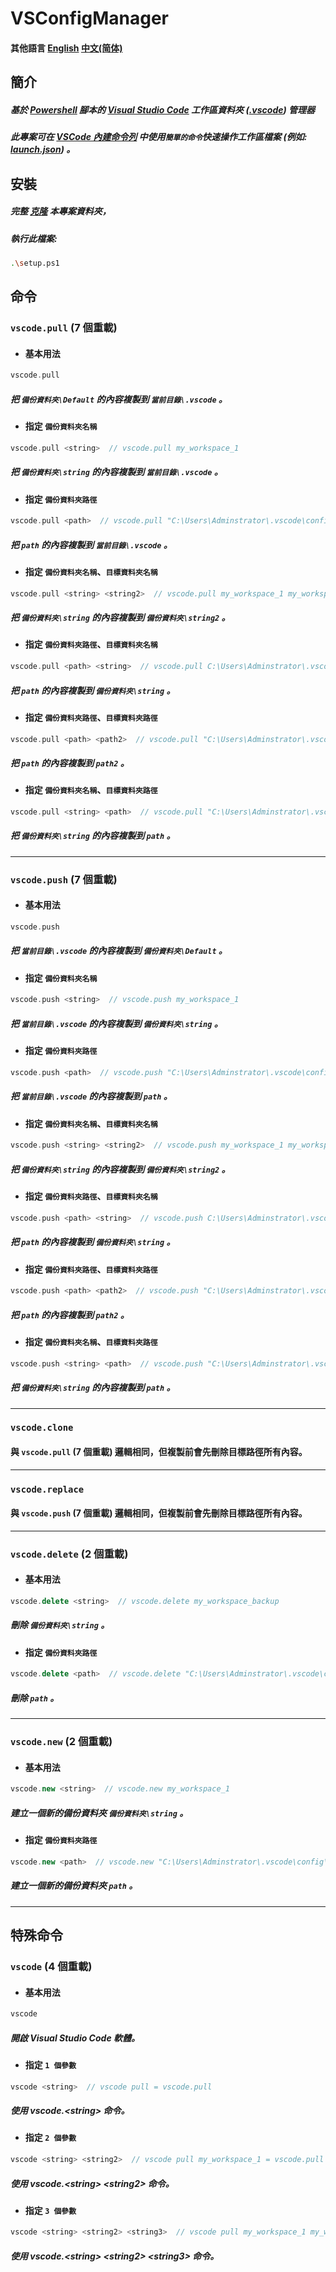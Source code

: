 # VSConfigManager

#### 其他語言 [English](README.md) [中文(简体)](README_ZH.md)

## 簡介
##### 基於 [Powershell](https://github.com/PowerShell/PowerShell) 腳本的 [Visual Studio Code](https://github.com/microsoft/vscode) 工作區資料夾 ([.vscode](https://code.visualstudio.com/docs/configure/settings)) 管理器
##### 此專案可在 [VSCode 內建命令列](https://code.visualstudio.com/docs/terminal/basics) 中使用``簡單的命令``快速操作工作區檔案 (例如: [launch.json](https://code.visualstudio.com/docs/debugtest/debugging)) 。

## 安裝
##### 完整 [克隆](https://docs.github.com/en/repositories/creating-and-managing-repositories/cloning-a-repository) 本專案資料夾，
##### 執行此檔案: 
```bash
.\setup.ps1
```

## 命令

### ```vscode.pull``` (7 個重載)

- #### 基本用法
```cpp
vscode.pull
```
##### 把 `備份資料夾\Default` 的內容複製到 `當前目錄\.vscode` 。

- #### 指定 `備份資料夾名稱`
```cpp
vscode.pull <string>  // vscode.pull my_workspace_1
```
##### 把 `備份資料夾\string` 的內容複製到 `當前目錄\.vscode` 。

- #### 指定 `備份資料夾路徑`
```cpp
vscode.pull <path>  // vscode.pull "C:\Users\Adminstrator\.vscode\config\my_workspace_1\"
```
##### 把 `path` 的內容複製到 `當前目錄\.vscode` 。

- #### 指定 `備份資料夾名稱`、`目標資料夾名稱`
```cpp
vscode.pull <string> <string2>  // vscode.pull my_workspace_1 my_workspace_backup
```
##### 把 `備份資料夾\string` 的內容複製到 `備份資料夾\string2` 。

- #### 指定 `備份資料夾路徑`、`目標資料夾名稱`
```cpp
vscode.pull <path> <string>  // vscode.pull C:\Users\Adminstrator\.vscode\config\my_workspace_1\ my_workspace_backup
```
##### 把 `path` 的內容複製到 `備份資料夾\string` 。

- #### 指定 `備份資料夾路徑`、`目標資料夾路徑`
```cpp
vscode.pull <path> <path2>  // vscode.pull "C:\Users\Adminstrator\.vscode\config\my_workspace_1\" "C:\Users\Adminstrator\.vscode\config\my_workspace_backup\"
```
##### 把 `path` 的內容複製到 `path2` 。

- #### 指定 `備份資料夾名稱`、`目標資料夾路徑`
```cpp
vscode.pull <string> <path>  // vscode.pull "C:\Users\Adminstrator\.vscode\config\my_workspace_1\" "C:\Users\Adminstrator\.vscode\config\my_workspace_backup\"
```
##### 把 `備份資料夾\string` 的內容複製到 `path` 。

---

### ```vscode.push``` (7 個重載)

- #### 基本用法
```cpp
vscode.push
```
##### 把 `當前目錄\.vscode` 的內容複製到 `備份資料夾\Default` 。

- #### 指定 `備份資料夾名稱`
```cpp
vscode.push <string>  // vscode.push my_workspace_1
```
##### 把 `當前目錄\.vscode` 的內容複製到 `備份資料夾\string` 。

- #### 指定 `備份資料夾路徑`
```cpp
vscode.push <path>  // vscode.push "C:\Users\Adminstrator\.vscode\config\my_workspace_1\"
```
##### 把 `當前目錄\.vscode` 的內容複製到 `path` 。

- #### 指定 `備份資料夾名稱`、`目標資料夾名稱`
```cpp
vscode.push <string> <string2>  // vscode.push my_workspace_1 my_workspace_backup
```
##### 把 `備份資料夾\string` 的內容複製到 `備份資料夾\string2` 。

- #### 指定 `備份資料夾路徑`、`目標資料夾名稱`
```cpp
vscode.push <path> <string>  // vscode.push C:\Users\Adminstrator\.vscode\config\my_workspace_1\ my_workspace_backup
```
##### 把 `path` 的內容複製到 `備份資料夾\string` 。

- #### 指定 `備份資料夾路徑`、`目標資料夾路徑`
```cpp
vscode.push <path> <path2>  // vscode.push "C:\Users\Adminstrator\.vscode\config\my_workspace_1\" "C:\Users\Adminstrator\.vscode\config\my_workspace_backup\"
```
##### 把 `path` 的內容複製到 `path2` 。

- #### 指定 `備份資料夾名稱`、`目標資料夾路徑`
```cpp
vscode.push <string> <path>  // vscode.push "C:\Users\Adminstrator\.vscode\config\my_workspace_1\" "C:\Users\Adminstrator\.vscode\config\my_workspace_backup\"
```
##### 把 `備份資料夾\string` 的內容複製到 `path` 。

---

### ```vscode.clone```  
#### 與 ```vscode.pull``` (7 個重載) 邏輯相同，但複製前會先刪除目標路徑所有內容。

---

### ```vscode.replace```  
#### 與 ```vscode.push``` (7 個重載) 邏輯相同，但複製前會先刪除目標路徑所有內容。

---

### ```vscode.delete``` (2 個重載)

- #### 基本用法
```cpp
vscode.delete <string>  // vscode.delete my_workspace_backup
```
##### 刪除 `備份資料夾\string` 。

- #### 指定 `備份資料夾路徑`
```cpp
vscode.delete <path>  // vscode.delete "C:\Users\Adminstrator\.vscode\config\my_workspace_backup\"
```
##### 刪除 `path` 。

---

### ```vscode.new``` (2 個重載)

- #### 基本用法
```cpp
vscode.new <string>  // vscode.new my_workspace_1
```
##### 建立一個新的備份資料夾 `備份資料夾\string` 。

- #### 指定 `備份資料夾路徑`
```cpp
vscode.new <path>  // vscode.new "C:\Users\Adminstrator\.vscode\config\my_workspace_1\"
```
##### 建立一個新的備份資料夾 `path` 。

---

## 特殊命令

### ```vscode``` (4 個重載)

- #### 基本用法
```cpp
vscode
```
##### 開啟 Visual Studio Code 軟體。

- #### 指定 ```1 個參數```
```cpp
vscode <string>  // vscode pull = vscode.pull
```
##### 使用 vscode.\<string\> 命令。

- #### 指定 ```2 個參數```
```cpp
vscode <string> <string2>  // vscode pull my_workspace_1 = vscode.pull my_workspace_1
```
##### 使用 vscode.\<string\> \<string2\> 命令。

- #### 指定 ```3 個參數```
```cpp
vscode <string> <string2> <string3>  // vscode pull my_workspace_1 my_workspace_backup = vscode.pull my_workspace_1 my_workspace_backup
```
##### 使用 vscode.\<string\> \<string2\> \<string3\> 命令。
